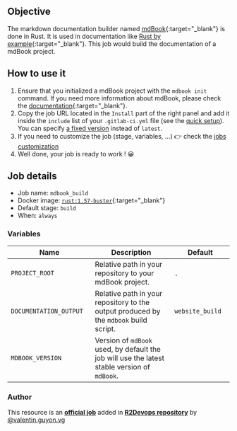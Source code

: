 ## Objective

The markdown documentation builder named [mdBook](https://github.com/rust-lang/mdBook){:target="_blank"} is done in Rust. It is used in documentation like [Rust by example](https://doc.rust-lang.org/rust-by-example/){:target="_blank"}.
This job would build the documentation of a mdBook project.

## How to use it

1. Ensure that you initialized a mdBook project with the `mdbook init` command. If you need more information about mdBook, please check the [documentation](https://github.com/rust-lang/mdBook){:target="_blank"}.
1. Copy the job URL located in the `Install` part of the right panel and add it inside the `include` list of your `.gitlab-ci.yml` file (see the [quick setup](/use-the-hub/#quick-setup)). You can specify [a fixed version](#changelog) instead of `latest`.
1. If you need to customize the job (stage, variables, ...) 👉 check the [jobs
   customization](/use-the-hub/#jobs-customization)
1. Well done, your job is ready to work ! 😀

## Job details

* Job name: `mdbook_build`
* Docker image:
[`rust:1.57-buster`](https://hub.docker.com/r/_/rust){:target="_blank"}
* Default stage: `build`
* When: `always`

### Variables

| Name | Description | Default |
| ---- | ----------- | ------- |
| `PROJECT_ROOT` <img width=100/> | Relative path in your repository to your mdBook project. <img width=175/>| `.` <img width=100/>|
| `DOCUMENTATION_OUTPUT` <img width=100/> | Relative path in your repository to the output produced by the `mdbook` build script. <img width=175/>| `website_build` <img width=100/>|
| `MDBOOK_VERSION` <img width=100/> | Version of `mdBook` used, by default the job will use the latest stable version of `mdBook`. <img width=175/>| ` ` <img width=100/>|



### Author
This resource is an **[official job](https://docs.r2devops.io/faq-labels/)** added in [**R2Devops repository**](https://gitlab.com/r2devops/hub) by [@valentin.guyon.vg](https://gitlab.com/valentin.guyon.vg)